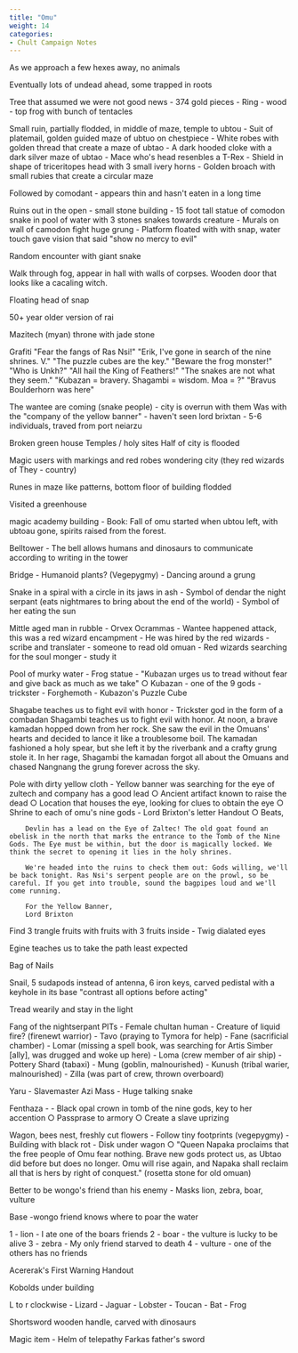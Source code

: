 ```yaml
---
title: "Omu"
weight: 14
categories:
- Chult Campaign Notes
---
```

As we approach a few hexes away, no animals

Eventually lots of undead ahead, some trapped in roots

Tree that assumed we were not good news
	- 374 gold pieces
	- Ring - wood - top frog with bunch of tentacles

Small ruin, partially flodded, in middle of maze, temple to ubtou
	- Suit of platemail, golden guided maze of ubtuo on chestpiece
	- White robes with golden thread that create a maze of ubtao
	- A dark hooded cloke with a dark silver maze of ubtao
	- Mace who's head resenbles a T-Rex
	- Shield in shape of triceritopes head with 3 small ivery horns
	- Golden broach with small rubies that create a circular maze

Followed by comodant - appears thin and hasn't eaten in a long time

Ruins out in the open - small stone building
	- 15 foot tall statue of comodon snake in pool of water with 3 stones snakes towards creature
	- Murals on wall of camodon fight huge grung
	- Platform floated with with snap, water touch gave vision that said "show no mercy to evil"

Random encounter with giant snake

Walk through fog, appear in hall with walls of corpses. Wooden door that looks like a cacaling witch.

Floating head of snap

50+ year older version of rai

Mazitech (myan) throne with jade stone

Grafiti
"Fear the fangs of Ras Nsi!"
"Erik, I've gone in search of the nine shrines. V."
"The puzzle cubes are the key."
"Beware the frog monster!"
"Who is Unkh?"
"All hail the King of Feathers!"
"The snakes are not what they seem."
"Kubazan = bravery. Shagambi = wisdom. Moa = ?"
"Bravus Boulderhorn was here"

The wantee are coming (snake people) - city is overrun with them
Was with the "company of the yellow banner" - haven't seen lord brixtan
	- 5-6 individuals, traved from port neiarzu

Broken green house
Temples / holy sites
Half of city is flooded

Magic users with markings and red robes wondering city (they red wizards of They - country)

Runes in maze like patterns, bottom floor of building flodded

Visited a greenhouse

magic academy building
	- Book: Fall of omu started when ubtou left, with ubtoau gone, spirits raised from the forest.

Belltower
	- The bell allows humans and dinosaurs to communicate according to writing in the tower

Bridge
	- Humanoid plants? (Vegepygmy)
	- Dancing around a grung

Snake in a spiral with a circle in its jaws  in ash
	- Symbol of dendar the night serpant (eats nightmares to bring about the end of the world)
	- Symbol of her eating the sun

Mittle aged man in rubble - Orvex Ocrammas
	- Wantee happened attack, this was a red wizard encampment
	- He was hired by the red wizards - scribe and translater - someone to read old omuan
	- Red wizards searching for the soul monger - study it

Pool of murky water
	- Frog statue
	- "Kubazan urges us to tread without fear and give back as much as we take"
		○ Kubazan - one of the 9 gods - trickster
	- Forghemoth
	- Kubazon's Puzzle Cube

Shagabe teaches us to fight evil with honor
	- Trickster god in the form of a combadan
	Shagambi teaches us to fight evil with honor.
	At noon, a brave kamadan hopped down from her rock. She saw the evil in the Omuans' hearts and decided to lance it like a troublesome boil. The kamadan fashioned a holy spear, but she left it by the riverbank and a crafty grung stole it. In her rage, Shagambi the kamadan forgot all about the Omuans and chased Nangnang the grung forever across the sky.

Pole with dirty yellow cloth
	- Yellow banner was searching for the eye of zultech and company has a good lead
		○ Ancient artifact known to raise the dead
		○ Location that houses the eye, looking for clues to obtain the eye
		○ Shrine to each of omu's nine gods
	- Lord Brixton's letter Handout
		○ Beats,
		
		Devlin has a lead on the Eye of Zaltec! The old goat found an obelisk in the north that marks the entrance to the Tomb of the Nine Gods. The Eye must be within, but the door is magically locked. We think the secret to opening it lies in the holy shrines.
		
		We're headed into the ruins to check them out: Gods willing, we'll be back tonight. Ras Nsi's serpent people are on the prowl, so be careful. If you get into trouble, sound the bagpipes loud and we'll come running.
		
		For the Yellow Banner,
		Lord Brixton

Find 3 trangle fruits with fruits with 3 fruits inside
	- Twig dialated eyes

Egine teaches us to take the path least expected

Bag of Nails

Snail, 5 sudapods instead of antenna, 6 iron keys, carved pedistal with a keyhole in its base
"contrast all options before acting"

Tread wearily and stay in the light

Fang of the nightserpant
PITs
	- Female chultan human
	- Creature of liquid fire? (firenewt warrior)
	- Tavo (praying to Tymora for help)
	- Fane (sacrificial chamber)
	- Lomar (missing a spell book, was searching for Artis Simber [ally], was drugged and woke up here)
	- Loma (crew member of air ship)
	- Pottery Shard (tabaxi)
	- Mung (goblin, malnourished)
	- Kunush (tribal warier, malnourished)
	- Zilla (was part of crew, thrown overboard)

Yaru - Slavemaster
Azi Mass - Huge talking snake

Fenthaza - 
	- Black opal crown in tomb of the nine gods, key to her accention
		○ Passprase to armory
		○ Create a slave uprizing

Wagon, bees nest, freshly cut flowers
	- Follow tiny footprints (vegepygmy)
	- Building with black rot
	- Disk under wagon
		○ "Queen Napaka proclaims that the free people of Omu fear nothing. Brave new gods protect us, as Ubtao did before but does no longer. Omu will rise again, and Napaka shall reclaim all that is hers by right of conquest." (rosetta stone for old omuan)

Better to be wongo's friend than his enemy
	- Masks lion, zebra, boar, vulture

Base -wongo friend knows where to poar the water

1 - lion - I ate one of the boars friends
2 - boar - the vulture is lucky to be alive
3 - zebra - My only friend starved to death
4 - vulture - one of the others has no friends

Acererak's First Warning Handout

Kobolds under building

L to r clockwise
	- Lizard
	- Jaguar
	- Lobster
	- Toucan
	- Bat
	- Frog

Shortsword wooden handle, carved with dinosaurs

Magic item - Helm of telepathy
Farkas father's sword


	

